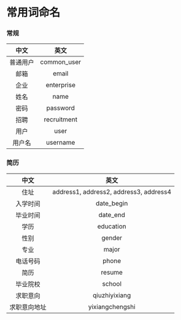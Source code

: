 # 常用词命名

### 常规

中文|英文
:--:|:--:
普通用户|common_user
邮箱|email
企业|enterprise
姓名|name
密码|password
招聘|recruitment
用户|user
用户名|username

### 简历

中文|英文
:--:|:--:
住址|address1, address2, address3, address4
入学时间|date_begin
毕业时间|date_end
学历|education
性别|gender
专业|major
电话号码|phone
简历|resume
毕业院校|school
求职意向|qiuzhiyixiang
求职意向地址|yixiangchengshi